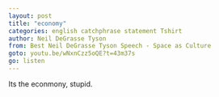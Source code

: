 ```yaml
---
layout: post
title: "economy"
categories: english catchphrase statement Tshirt
author: Neil DeGrasse Tyson
from: Best Neil DeGrasse Tyson Speech - Space as Culture
goto: youtu.be/wNxnCzz5oQE?t=43m37s
go: listen
---
```


Its the econmony, stupid.
